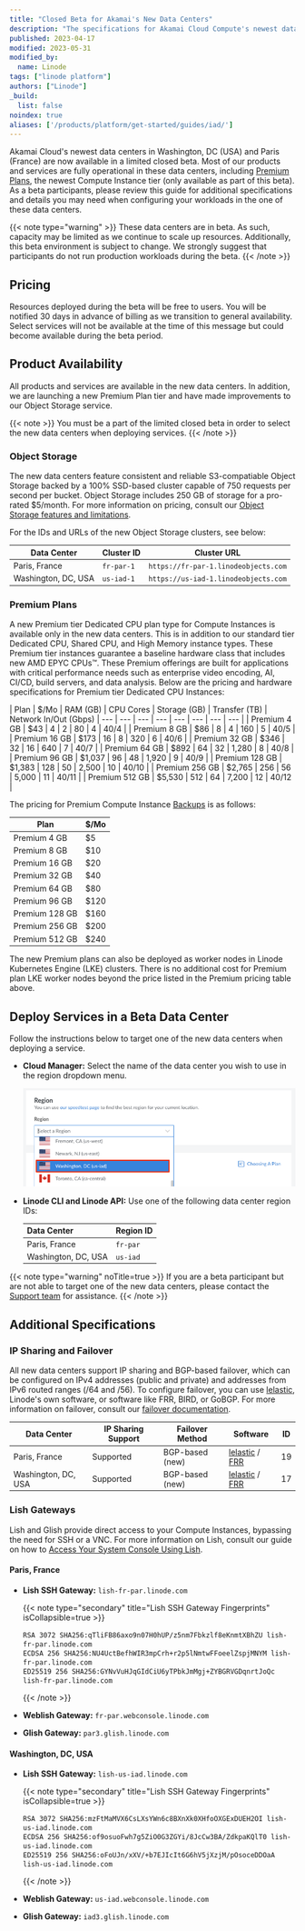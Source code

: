 ```yaml
---
title: "Closed Beta for Akamai's New Data Centers"
description: "The specifications for Akamai Cloud Compute's newest data center located in Washington, DC."
published: 2023-04-17
modified: 2023-05-31
modified_by:
  name: Linode
tags: ["linode platform"]
authors: ["Linode"]
_build:
  list: false
noindex: true
aliases: ['/products/platform/get-started/guides/iad/']
---
```


Akamai Cloud's newest data centers in Washington, DC (USA) and Paris (France) are now available in a limited closed beta. Most of our products and services are fully operational in these data centers, including [Premium Plans](#premium-plans), the newest Compute Instance tier (only available as part of this beta). As a beta participants, please review this guide for additional specifications and details you may need when configuring your workloads in the one of these data centers.

{{< note type="warning" >}}
These data centers are in beta. As such, capacity may be limited as we continue to scale up resources. Additionally, this beta environment is subject to change. We strongly suggest that participants do not run production workloads during the beta.
{{< /note >}}

## Pricing

Resources deployed during the beta will be free to users. You will be notified 30 days in advance of billing as we transition to general availability. Select services will not be available at the time of this message but could become available during the beta period.

## Product Availability

All products and services are available in the new data centers. In addition, we are launching a new Premium Plan tier and have made improvements to our Object Storage service.

{{< note >}}
You must be a part of the limited closed beta in order to select the new data centers when deploying services.
{{< /note >}}

### Object Storage

The new data centers feature consistent and reliable S3-compatiable Object Storage backed by a 100% SSD-based cluster capable of 750 requests per second per bucket. Object Storage includes 250 GB of storage for a pro-rated $5/month. For more information on pricing, consult our [Object Storage features and limitations](/docs/products/storage/object-storage/#pricing).

For the IDs and URLs of the new Object Storage clusters, see below:

| Data Center | Cluster ID | Cluster URL |
| --| -- | -- |
| Paris, France | `fr-par-1` | `https://fr-par-1.linodeobjects.com` |
| Washington, DC, USA | `us-iad-1` | `https://us-iad-1.linodeobjects.com` |

### Premium Plans

A new Premium tier Dedicated CPU plan type for Compute Instances is available only in the new data centers. This is in addition to our standard tier Dedicated CPU, Shared CPU, and High Memory instance types. These Premium tier instances guarantee a baseline hardware class that includes new AMD EPYC CPUs™. These Premium offerings are built for applications with critical performance needs such as enterprise video encoding, AI, CI/CD, build servers, and data analysis. Below are the pricing and hardware specifications for Premium tier Dedicated CPU Instances:

| Plan | $/Mo | RAM (GB) | CPU Cores | Storage (GB) | Transfer (TB) | Network In/Out (Gbps)
| --- | --- | --- | --- | --- | --- | --- | --- |
| Premium 4 GB   | $43    | 4   | 2  | 80    | 4  | 40/4  |
| Premium 8 GB   | $86    | 8   | 4  | 160   | 5  | 40/5  |
| Premium 16 GB  | $173   | 16  | 8  | 320   | 6  | 40/6  |
| Premium 32 GB  | $346   | 32  | 16 | 640   | 7  | 40/7  |
| Premium 64 GB  | $892   | 64  | 32 | 1,280 | 8  | 40/8  |
| Premium 96 GB  | $1,037 | 96  | 48 | 1,920 | 9  | 40/9  |
| Premium 128 GB | $1,383 | 128 | 50 | 2,500 | 10 | 40/10 |
| Premium 256 GB | $2,765 | 256 | 56 | 5,000 | 11 | 40/11 |
| Premium 512 GB | $5,530 | 512 | 64 | 7,200 | 12 | 40/12 |

The pricing for Premium Compute Instance [Backups](/docs/products/storage/backups/) is as follows:

| Plan | $/Mo |
| --- | --- |
| Premium 4 GB  | $5    |
| Premium 8 GB  | $10   |
| Premium 16 GB | $20   |
| Premium 32 GB | $40   |
| Premium 64 GB | $80   |
| Premium 96 GB | $120  |
| Premium 128 GB | $160 |
| Premium 256 GB | $200 |
| Premium 512 GB | $240 |

The new Premium plans can also be deployed as worker nodes in Linode Kubernetes Engine (LKE) clusters. There is no additional cost for Premium plan LKE worker nodes beyond the price listed in the Premium pricing table above.

## Deploy Services in a Beta Data Center

Follow the instructions below to target one of the new data centers when deploying a service.

- **Cloud Manager:** Select the name of the data center you wish to use in the region dropdown menu.

    ![Screenshot of the Cloud Manager region selection dropdown menu](select-washington-dc-cloud-manager.png)

- **Linode CLI and Linode API:** Use one of the following data center region IDs:

    | Data Center | Region ID |
    | -- | -- |
    | Paris, France | `fr-par` |
    | Washington, DC, USA | `us-iad` |

{{< note type="warning" noTitle=true >}}
If you are a beta participant but are not able to target one of the new data centers, please contact the [Support team](https://www.linode.com/support/) for assistance.
{{< /note >}}

## Additional Specifications

### IP Sharing and Failover

All new data centers support IP sharing and BGP-based failover, which can be configured on IPv4 addresses (public and private) and addresses from IPv6 routed ranges (/64 and /56). To configure failover, you can use [lelastic](https://github.com/linode/lelastic), Linode's own software, or software like FRR, BIRD, or GoBGP. For more information on failover, consult our [failover documentation](/docs/products/compute/compute-instances/guides/failover/).

| Data Center | IP Sharing Support | Failover Method | Software | ID |
| --- | --- | --- | --- | --- |
| Paris, France | Supported | BGP-based (new) | [lelastic](/docs/products/compute/compute-instances/guides/failover/#configure-failover) / [FRR](/docs/products/compute/compute-instances/guides/failover-bgp-frr/) | 19 |
| Washington, DC, USA | Supported | BGP-based (new) | [lelastic](/docs/products/compute/compute-instances/guides/failover/#configure-failover) / [FRR](/docs/products/compute/compute-instances/guides/failover-bgp-frr/) | 17 |

### Lish Gateways

Lish and Glish provide direct access to your Compute Instances, bypassing the need for SSH or a VNC. For more information on Lish, consult our guide on how to [Access Your System Console Using Lish](/docs/products/compute/compute-instances/guides/lish/).

#### **Paris, France**

-   **Lish SSH Gateway:** `lish-fr-par.linode.com`

    {{< note type="secondary" title="Lish SSH Gateway Fingerprints" isCollapsible=true >}}
    ```command
    RSA 3072 SHA256:qTliFB86axo9n07H0hUP/z5nm7Fbkzlf8eKnmtXBhZU lish-fr-par.linode.com
    ECDSA 256 SHA256:NU4UctBefhWIR3mpCrh+r2p5lNmtwFFoeelZspjMNYM lish-fr-par.linode.com
    ED25519 256 SHA256:GYNvVuHJqGIdCiU6yTPbkJmMgj+ZYBGRVGDqnrtJoQc lish-fr-par.linode.com
    ```
    {{< /note >}}

-   **Weblish Gateway:** `fr-par.webconsole.linode.com`
-   **Glish Gateway:** `par3.glish.linode.com`

#### **Washington, DC, USA**

-   **Lish SSH Gateway:** `lish-us-iad.linode.com`

    {{< note type="secondary" title="Lish SSH Gateway Fingerprints" isCollapsible=true >}}
    ```command
    RSA 3072 SHA256:mzFtMaMVX6CsLXsYWn6c8BXnXk0XHfoOXGExDUEH2OI lish-us-iad.linode.com
    ECDSA 256 SHA256:of9osuoFwh7g5ZiO0G3ZGYi/8JcCw3BA/ZdkpaKQlT0 lish-us-iad.linode.com
    ED25519 256 SHA256:oFoUJn/xXV/+b7EJIcIt6G6hV5jXzjM/pOsoceDDOaA lish-us-iad.linode.com
    ```
    {{< /note >}}

-   **Weblish Gateway:** `us-iad.webconsole.linode.com`
-   **Glish Gateway:** `iad3.glish.linode.com`